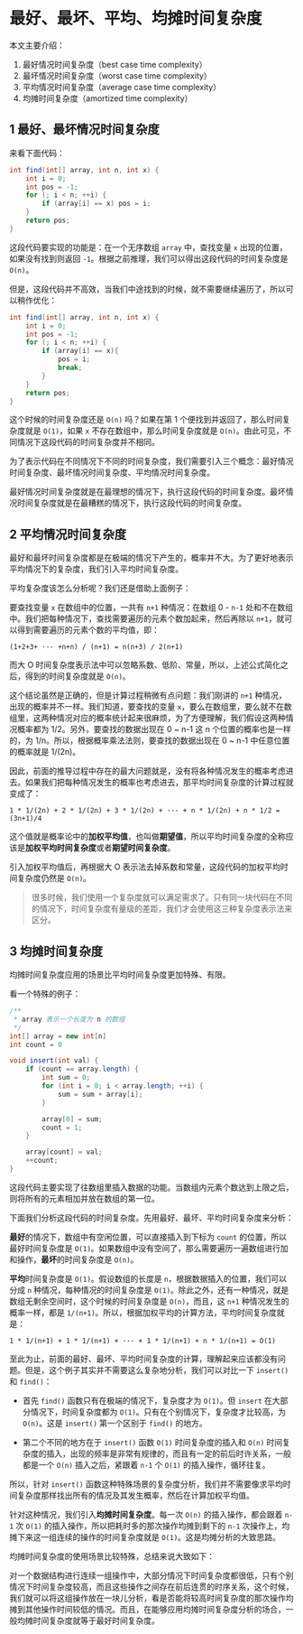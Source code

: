 # 最好、最坏、平均、均摊时间复杂度

本文主要介绍：

1. 最好情况时间复杂度（best case time complexity）
2. 最坏情况时间复杂度（worst case time complexity）
3. 平均情况时间复杂度（average case time complexity）
4. 均摊时间复杂度（amortized time complexity）

## 1 最好、最坏情况时间复杂度

来看下面代码：

```java
int find(int[] array, int n, int x) {
    int i = 0;
    int pos = -1;
    for (; i < n; ++i) {
        if (array[i] == x) pos = i;
    }
    return pos;
}
```

这段代码要实现的功能是：在一个无序数组 `array` 中，查找变量 `x` 出现的位置，如果没有找到则返回 `-1`。根据之前推理，我们可以得出这段代码的时间复杂度是 `O(n)`。

但是，这段代码并不高效，当我们中途找到的时候，就不需要继续遍历了，所以可以稍作优化：

```java
int find(int[] array, int n, int x) {
    int i = 0;
    int pos = -1;
    for (; i < n; ++i) {
        if (array[i] == x){
            pos = i;
            break;
        }
    }
    return pos;
}
```

这个时候的时间复杂度还是 `O(n)` 吗？如果在第 1 个便找到并返回了，那么时间复杂度就是 `O(1)`，如果 `x` 不存在数组中，那么时间复杂度就是 `O(n)`。由此可见，不同情况下这段代码的时间复杂度并不相同。

为了表示代码在不同情况下不同的时间复杂度，我们需要引入三个概念：最好情况时间复杂度、最坏情况时间复杂度、平均情况时间复杂度。

最好情况时间复杂度就是在最理想的情况下，执行这段代码的时间复杂度。最坏情况时间复杂度就是在最糟糕的情况下，执行这段代码的时间复杂度。

## 2 平均情况时间复杂度


最好和最坏时间复杂度都是在极端的情况下产生的，概率并不大。为了更好地表示平均情况下的复杂度，我们引入平均时间复杂度。

平均复杂度该怎么分析呢？我们还是借助上面例子：

要查找变量 `x` 在数组中的位置，一共有 `n+1` 种情况：在数组 0 - `n-1` 处和不在数组中。我们把每种情况下，查找需要遍历的元素个数加起来，然后再除以 `n+1`，就可以得到需要遍历的元素个数的平均值，即：

```
(1+2+3+ ··· +n+n) / (n+1) = n(n+3) / 2(n+1)
```

而大 O 时间复杂度表示法中可以忽略系数、低阶、常量，所以，上述公式简化之后，得到的时间复杂度就是 `O(n)`。

这个结论虽然是正确的，但是计算过程稍微有点问题：我们刚讲的 `n+1` 种情况，出现的概率并不一样。我们知道，要查找的变量 `x`，要么在数组里，要么就不在数组里，这两种情况对应的概率统计起来很麻烦，为了方便理解，我们假设这两种情况概率都为 1/2。另外，要查找的数据出现在 0 ~ n-1 这 n 个位置的概率也是一样的，为 1/n。所以，根据概率乘法法则，要查找的数据出现在 0 ~ n-1 中任意位置的概率就是 1/(2n)。

因此，前面的推导过程中存在的最大问题就是，没有将各种情况发生的概率考虑进去。如果我们把每种情况发生的概率也考虑进去，那平均时间复杂度的计算过程就变成了：

```
1 * 1/(2n) + 2 * 1/(2n) + 3 * 1/(2n) + ··· + n * 1/(2n) + n * 1/2 = (3n+1)/4
```

这个值就是概率论中的**加权平均值**，也叫做**期望值**，所以平均时间复杂度的全称应该是**加权平均时间复杂度**或者**期望时间复杂度**。

引入加权平均值后，再根据大 O 表示法去掉系数和常量，这段代码的加权平均时间复杂度仍然是 `O(n)`。

> 很多时候，我们使用一个复杂度就可以满足需求了。只有同一块代码在不同的情况下，时间复杂度有量级的差距，我们才会使用这三种复杂度表示法来区分。

## 3 均摊时间复杂度

均摊时间复杂度应用的场景比平均时间复杂度更加特殊、有限。

看一个特殊的例子：

```java
/**
 * array 表示一个长度为 n 的数组
 */
int[] array = new int[n]
int count = 0

void insert(int val) {
    if (count == array.length) {
        int sum = 0;
        for (int i = 0; i < array.length; ++i) {
            sum = sum + array[i];
        }

        array[0] = sum;
        count = 1;
    }

    array[count] = val;
    ++count;
} 
```

这段代码主要实现了往数组里插入数据的功能。当数组内元素个数达到上限之后，则将所有的元素相加并放在数组的第一位。

下面我们分析这段代码的时间复杂度。先用最好、最坏、平均时间复杂度来分析：

**最好**的情况下，数组中有空闲位置，可以直接插入到下标为 `count` 的位置，所以最好时间复杂度是 `O(1)`。如果数组中没有空间了，那么需要遍历一遍数组进行加和操作，**最坏**的时间复杂度是 `O(n)`。

**平均**时间复杂度是 `O(1)`。假设数组的长度是 `n`，根据数据插入的位置，我们可以分成 `n` 种情况，每种情况的时间复杂度是 `O(1)`。除此之外，还有一种情况，就是数组无剩余空间时，这个时候的时间复杂度是 `O(n)`，而且，这 `n+1` 种情况发生的概率一样，都是 `1/(n+1)`。所以，根据加权平均的计算方法，平均时间复杂度就是：

```
1 * 1/(n+1) + 1 * 1/(n+1) + ··· + 1 * 1/(n+1) + n * 1/(n+1) = O(1)
```

至此为止，前面的最好、最坏、平均时间复杂度的计算，理解起来应该都没有问题。但是，这个例子其实并不需要这么复杂地分析，我们可以对比一下 `insert()` 和 `find()`：

+ 首先 `find()` 函数只有在极端的情况下，复杂度才为 `O(1)`。但 `insert` 在大部分情况下，时间复杂度都为 `O(1)`。只有在个别情况下，复杂度才比较高，为 `O(n)`。这是 `insert()` 第一个区别于 `find()` 的地方。

+ 第二个不同的地方在于 `insert()` 函数 `O(1)` 时间复杂度的插入和 `O(n)` 时间复杂度的插入，出现的频率是非常有规律的，而且有一定的前后时许关系，一般都是一个 `O(n)` 插入之后，紧跟着 `n-1` 个 `O(1)` 的插入操作，循环往复。

所以，针对 `insert()` 函数这种特殊场景的复杂度分析，我们并不需要像求平均时间复杂度那样找出所有的情况及其发生概率，然后在计算加权平均值。

针对这种情况，我们引入**均摊时间复杂度**。每一次 `O(n)` 的插入操作，都会跟着 `n-1` 次 `O(1)` 的插入操作，所以把耗时多的那次操作均摊到剩下的 `n-1` 次操作上，均摊下来这一组连续的操作的时间复杂度就是 `O(1)`。这是均摊分析的大致思路。

均摊时间复杂度的使用场景比较特殊，总结来说大致如下：

对一个数据结构进行连续一组操作中，大部分情况下时间复杂度都很低，只有个别情况下时间复杂度较高，而且这些操作之间存在前后连贯的时序关系，这个时候，我们就可以将这组操作放在一块儿分析，看是否能将较高时间复杂度的那次操作均摊到其他操作时间较低的情况。而且，在能够应用均摊时间复杂度分析的场合，一般均摊时间复杂度就等于最好时间复杂度。